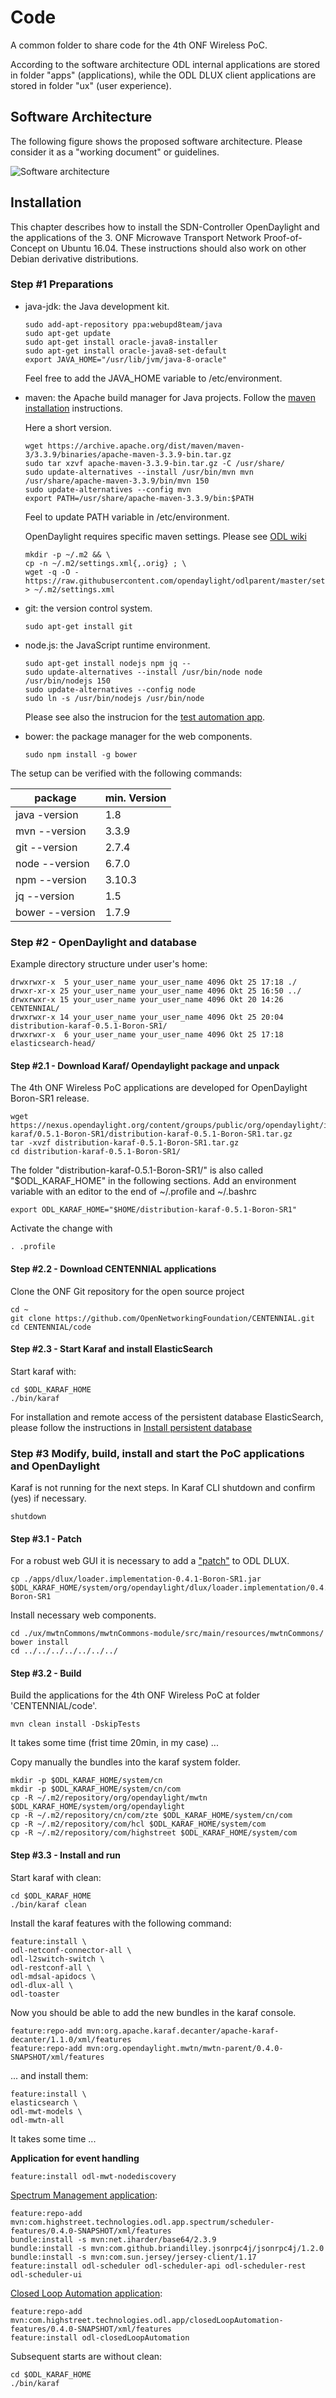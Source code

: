 # Code
A common folder to share code for the 4th ONF Wireless PoC.

According to the software architecture ODL internal applications are stored in folder "apps" (applications), while the ODL DLUX client applications are stored in folder "ux" (user experience).

## Software Architecture
The following figure shows the proposed software architecture. 
Please consider it as a "working document" or guidelines.

![Software architecture](software_architecture.png?raw=true "Software architecture")

## Installation


This chapter describes how to install the SDN-Controller OpenDaylight and the applications
of the 3.  ONF Microwave Transport Network Proof-of-Concept on Ubuntu 16.04. 
These instructions should also work on other Debian derivative distributions.


### Step #1 Preparations

  - java-jdk: the Java development kit.

      ```
      sudo add-apt-repository ppa:webupd8team/java
      sudo apt-get update
      sudo apt-get install oracle-java8-installer
      sudo apt-get install oracle-java8-set-default
      export JAVA_HOME="/usr/lib/jvm/java-8-oracle"
      ```
      Feel free to add the JAVA_HOME variable to /etc/environment.
      
      
  - maven: the Apache build manager for Java projects.
           Follow the [maven installation](https://maven.apache.org/install.html) instructions.
       
       Here a short version.

      ```
      wget https://archive.apache.org/dist/maven/maven-3/3.3.9/binaries/apache-maven-3.3.9-bin.tar.gz
      sudo tar xzvf apache-maven-3.3.9-bin.tar.gz -C /usr/share/
      sudo update-alternatives --install /usr/bin/mvn mvn /usr/share/apache-maven-3.3.9/bin/mvn 150
      sudo update-alternatives --config mvn
      export PATH=/usr/share/apache-maven-3.3.9/bin:$PATH
      ```

      Feel to update PATH variable in /etc/environment.

      OpenDaylight requires specific maven settings. Please see  [ODL wiki](https://wiki.opendaylight.org/view/GettingStarted:Development_Environment_Setup#Edit_your_.7E.2F.m2.2Fsettings.xml)      
      
      ```
      mkdir -p ~/.m2 && \
      cp -n ~/.m2/settings.xml{,.orig} ; \
      wget -q -O - https://raw.githubusercontent.com/opendaylight/odlparent/master/settings.xml > ~/.m2/settings.xml
      ```
       
  - git: the version control system.

      ```
      sudo apt-get install git
      ```

  - node.js: the JavaScript runtime environment.

      ```
      sudo apt-get install nodejs npm jq --
      sudo update-alternatives --install /usr/bin/node node /usr/bin/nodejs 150
      sudo update-alternatives --config node
      sudo ln -s /usr/bin/nodejs /usr/bin/node
      ```
      Please see also the instrucion for the [test automation app](https://github.com/OpenNetworkingFoundation/CENTENNIAL/blob/master/test/INSTALL.md).

  - bower: the package manager for the web components.

      ```
      sudo npm install -g bower
      ```

The setup can be verified with the following commands:

package | min. Version
------- | -----------
java -version | 1.8
mvn --version | 3.3.9
git --version | 2.7.4
node --version | 6.7.0
npm --version | 3.10.3
jq --version | 1.5
bower --version | 1.7.9


### Step #2 - OpenDaylight and database

Example directory structure under user's home:
```
drwxrwxr-x  5 your_user_name your_user_name 4096 Okt 25 17:18 ./
drwxr-xr-x 25 your_user_name your_user_name 4096 Okt 25 16:50 ../
drwxrwxr-x 15 your_user_name your_user_name 4096 Okt 20 14:26 CENTENNIAL/
drwxrwxr-x 14 your_user_name your_user_name 4096 Okt 25 20:04 distribution-karaf-0.5.1-Boron-SR1/
drwxrwxr-x  6 your_user_name your_user_name 4096 Okt 25 17:18 elasticsearch-head/
```

#### Step #2.1 - Download Karaf/ Opendaylight package and unpack
The 4th ONF Wireless PoC applications are developed for OpenDaylight Boron-SR1 release.

```
wget https://nexus.opendaylight.org/content/groups/public/org/opendaylight/integration/distribution-karaf/0.5.1-Boron-SR1/distribution-karaf-0.5.1-Boron-SR1.tar.gz
tar -xvzf distribution-karaf-0.5.1-Boron-SR1.tar.gz
cd distribution-karaf-0.5.1-Boron-SR1/
```
The folder "distribution-karaf-0.5.1-Boron-SR1/" is also called "$ODL_KARAF_HOME" in the following sections.
Add an environment variable with an editor to the end of ~/.profile and ~/.bashrc

```
export ODL_KARAF_HOME="$HOME/distribution-karaf-0.5.1-Boron-SR1"
```
 Activate the change with
```
. .profile
```

#### Step #2.2 - Download CENTENNIAL applications 
Clone the ONF Git repository for the open source project 

```
cd ~
git clone https://github.com/OpenNetworkingFoundation/CENTENNIAL.git
cd CENTENNIAL/code
```

#### Step #2.3 -  Start Karaf and install ElasticSearch  
Start karaf with:
```
cd $ODL_KARAF_HOME
./bin/karaf
```

For installation and remote access of the persistent database ElasticSearch,   
please follow the instructions in [Install persistent database](./apps/persistentDatabase#installation)

### Step #3 Modify, build, install and start the PoC applications and OpenDaylight
Karaf is not running for the next steps. In Karaf CLI shutdown and confirm (yes) if necessary.
```
shutdown
```

#### Step #3.1 - Patch  
For a robust web GUI it is necessary to add a ["patch"](https://github.com/OpenNetworkingFoundation/CENTENNIAL/tree/master/code/apps/dlux) to ODL DLUX.
```
cp ./apps/dlux/loader.implementation-0.4.1-Boron-SR1.jar $ODL_KARAF_HOME/system/org/opendaylight/dlux/loader.implementation/0.4.1-Boron-SR1
```

Install necessary web components.
```
cd ./ux/mwtnCommons/mwtnCommons-module/src/main/resources/mwtnCommons/
bower install
cd ../../../../../../../
```

#### Step #3.2 - Build  
Build the applications for the 4th ONF Wireless PoC at folder 'CENTENNIAL/code'.
```
mvn clean install -DskipTests
```
It takes some time (frist time 20min, in my case) ...


Copy manually the bundles into the karaf system folder.
```
mkdir -p $ODL_KARAF_HOME/system/cn
mkdir -p $ODL_KARAF_HOME/system/cn/com
cp -R ~/.m2/repository/org/opendaylight/mwtn $ODL_KARAF_HOME/system/org/opendaylight
cp -R ~/.m2/repository/cn/com/zte $ODL_KARAF_HOME/system/cn/com
cp -R ~/.m2/repository/com/hcl $ODL_KARAF_HOME/system/com
cp -R ~/.m2/repository/com/highstreet $ODL_KARAF_HOME/system/com
```

#### Step #3.3 - Install and run  
Start karaf with clean:
```
cd $ODL_KARAF_HOME
./bin/karaf clean
```

Install the karaf features with the following command:
```
feature:install \
odl-netconf-connector-all \
odl-l2switch-switch \
odl-restconf-all \
odl-mdsal-apidocs \
odl-dlux-all \
odl-toaster
```
Now you should be able to add the new bundles in the karaf console.
```
feature:repo-add mvn:org.apache.karaf.decanter/apache-karaf-decanter/1.1.0/xml/features
feature:repo-add mvn:org.opendaylight.mwtn/mwtn-parent/0.4.0-SNAPSHOT/xml/features
```
 ... and install them:
```
feature:install \
elasticsearch \
odl-mwt-models \
odl-mwtn-all
```
It takes some time ...

**Application for event handling**
```
feature:install odl-mwt-nodediscovery  
```

[Spectrum Management application](https://github.com/OpenNetworkingFoundation/CENTENNIAL/tree/master/code/apps/spectrum):
```
feature:repo-add mvn:com.highstreet.technologies.odl.app.spectrum/scheduler-features/0.4.0-SNAPSHOT/xml/features
bundle:install -s mvn:net.iharder/base64/2.3.9
bundle:install -s mvn:com.github.briandilley.jsonrpc4j/jsonrpc4j/1.2.0
bundle:install -s mvn:com.sun.jersey/jersey-client/1.17
feature:install odl-scheduler odl-scheduler-api odl-scheduler-rest odl-scheduler-ui
```
[Closed Loop Automation application](https://github.com/OpenNetworkingFoundation/CENTENNIAL/tree/master/code/apps/closedLoopAutomation):
```
feature:repo-add mvn:com.highstreet.technologies.odl.app/closedLoopAutomation-features/0.4.0-SNAPSHOT/xml/features
feature:install odl-closedLoopAutomation
```

Subsequent starts are without clean:
```
cd $ODL_KARAF_HOME
./bin/karaf
```
